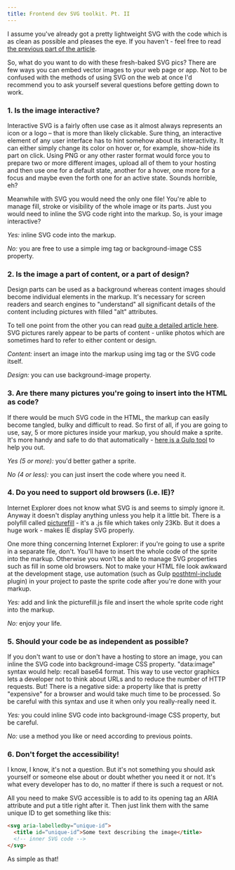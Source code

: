 ```yaml
---
title: Frontend dev SVG toolkit. Pt. II
---
```


I assume you've already got a pretty lightweight SVG with the code which is as clean as possible and pleases the eye. If you haven't - feel free to read [the previous part of the article](https://healdementia.github.io/frontend-dev-svg-toolkit).

So, what do you want to do with these fresh-baked SVG pics? There are few ways you can embed vector images to your web page or app. Not to be confused with the methods of using SVG on the web at once I'd recommend you to ask yourself several questions before getting down to work.

### 1. Is the image interactive?

Interactive SVG is a fairly often use case as it almost always represents an icon or a logo – that is more than likely clickable. Sure thing, an interactive element of any user interface has to hint somehow about its interactivity. It can either simply change its color on hover or, for example, show-hide its part on click. Using PNG or any other raster format would force you to prepare two or more different images, upload all of them to your hosting and then use one for a default state, another for a hover, one more for a focus and maybe even the forth one for an active state. Sounds horrible, eh?

Meanwhile with SVG you would need the only one file! You're able to manage fill, stroke or visibility of the whole image or its parts. Just you would need to inline the SVG code right into the markup. So, is your image interactive?

*Yes:* inline SVG code into the markup.

*No:* you are free to use a simple img tag or background-image CSS property.

### 2. Is the image a part of content, or a part of design?

Design parts can be used as a background whereas content images should become individual elements in the markup. It's necessary for screen readers and search engines to "understand" all significant details of the content including pictures with filled "alt" attributes.

To tell one point from the other you can read [quite a detailed article here](https://pawelgrzybek.com/image-tag-vs-background-property/). SVG pictures rarely appear to be parts of content - unlike photos which are sometimes hard to refer to either content or design.

*Content:* insert an image into the markup using img tag or the SVG code itself.

*Design:* you can use background-image property.

### 3. Are there many pictures you're going to insert into the HTML as code?

If there would be much SVG code in the HTML, the markup can easily become tangled, bulky and difficult to read. So first of all, if you are going to use, say, 5 or more pictures inside your markup, you should make a sprite. It's more handy and safe to do that automatically - [here is a Gulp tool](https://github.com/healdementia/sprite) to help you out.

*Yes (5 or more):* you'd better gather a sprite.

*No (4 or less):* you can just insert the code where you need it.

### 4. Do you need to support old browsers (i.e. IE)?

Internet Explorer does not know what SVG is and seems to simply ignore it. Anyway it doesn't display anything unless you help it a little bit. There is a polyfill called [picturefill](http://scottjehl.github.io/picturefill/) - it's a .js file which takes only 23Kb. But it does a huge work - makes IE display SVG properly.

One more thing concerning Internet Explorer: if you're going to use a sprite in a separate file, don't. You'll have to insert the whole code of the sprite into the markup. Otherwise you won't be able to manage SVG properties such as fill in some old browsers. Not to make your HTML file look awkward at the development stage, use automation (such as Gulp [posthtml-include](https://www.npmjs.com/package/posthtml-include) plugin) in your project to paste the sprite code after you're done with your markup.

*Yes:* add and link the picturefill.js file and insert the whole sprite code right into the markup.

*No:* enjoy your life.

### 5. Should your code be as independent as possible?

If you don't want to use or don't have a hosting to store an image, you can inline the SVG code into background-image CSS property. "data:image" syntax would help: recall base64 format. This way to use vector graphics lets a developer not to think about URLs and to reduce the number of HTTP requests. But! There is a negative side: a property like that is pretty "expensive" for a browser and would take much time to be processed. So be careful with this syntax and use it when only you really-really need it.

*Yes:* you could inline SVG code into background-image CSS property, but be careful.

*No:* use a method you like or need according to previous points.

### 6. Don't forget the accessibility!

I know, I know, it's not a question. But it's not something you should ask yourself or someone else about or doubt whether you need it or not. It's what every developer has to do, no matter if there is such a request or not.

All you need to make SVG accessible is to add to its opening tag an ARIA attribute and put a title right after it. Then just link them with the same unique ID to get something like this:

```html
<svg aria-labelledby=“unique-id”>
  <title id=“unique-id”>Some text describing the image</title>
  <!-- inner SVG code -->
</svg>
```

As simple as that!
